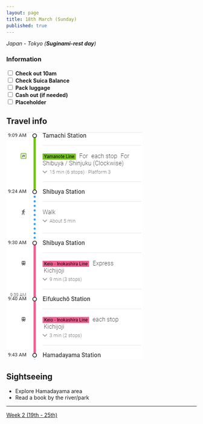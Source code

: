 ```yaml
---
layout: page
title: 18th March (Sunday)
published: true
---
```


*Japan - Tokyo (**Suginami-rest day**)*

### Information

<div><input class="box" type="checkbox" name="181" /><label type="text" class="strikethrough"> <b>Check out 10am</b></label><br /><input class="box" type="checkbox" name="182" /><label type="text" class="strikethrough">&nbsp;<b>Check Suica Balance</b></label><br /><input class="box" type="checkbox" name="183" /><label type="text" class="strikethrough"> <b>Pack luggage</b></label><br /><input class="box" type="checkbox" name="184" /><label type="text" class="strikethrough"> <b>Cash out (if needed)</b></label><br /><input class="box" type="checkbox" name="185" /><label type="text" class="strikethrough"> <b>Placeholder</b></label></div>

## Travel info

![](/uploads/versions/tamtohama---x----361-599x---.PNG)

## Sightseeing

* Explore Hamadayama area
* Read a book by the river/park

---

[Week 2 (19th - 25th)](/days/week2/19mar)